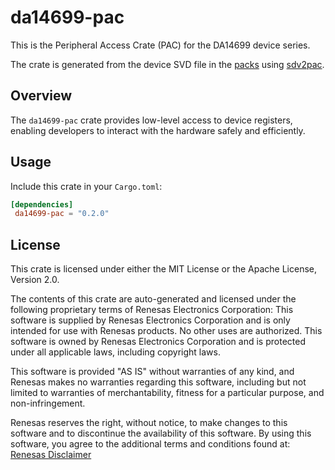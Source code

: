 
# da14699-pac

This is the Peripheral Access Crate (PAC) for the DA14699 device series.

The crate is generated from the device SVD file in the [packs](https://www.keil.arm.com/packs) using [sdv2pac](https://github.com/Infineon/svd2pac).

## Overview

The `da14699-pac` crate provides low-level access to device registers, enabling developers to interact with the hardware safely and efficiently.

## Usage

Include this crate in your `Cargo.toml`:

```toml
[dependencies]
 da14699-pac = "0.2.0"
```

## License

This crate is licensed under either the MIT License or the Apache License, Version 2.0.

The contents of this crate are auto-generated and licensed under the following proprietary terms of Renesas Electronics Corporation:
This software is supplied by Renesas Electronics Corporation and is only intended for use with Renesas products. No other uses are authorized. This software is owned by Renesas Electronics Corporation and is protected under all applicable laws, including copyright laws.

This software is provided "AS IS" without warranties of any kind, and Renesas makes no warranties regarding this software, including but not limited to
warranties of merchantability, fitness for a particular purpose, and non-infringement.

Renesas reserves the right, without notice, to make changes to this software and to discontinue the availability of this software. By using this software,
you agree to the additional terms and conditions found at:
[Renesas Disclaimer](http://www.renesas.com/disclaimer)
